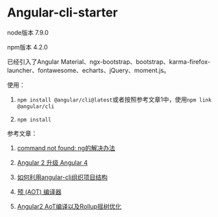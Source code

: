 # Angular-cli-starter

node版本 7.9.0

npm版本 4.2.0

已经引入了Angular Material、ngx-bootstrap、bootstrap、karma-firefox-launcher、fontawesome、echarts、jQuery、moment.js。

使用：
1. `npm install @angular/cli@latest`或者按照参考文章1中，使用`npm link @angular/cli`

2. `npm install`




参考文章：

1. [command not found: ng的解决办法](https://github.com/angular/angular-cli/issues/503)

2. [Angular 2 升级 Angular 4](http://www.jianshu.com/p/75c19d67d7f8)

3. [如何利用angular-cli组织项目结构](https://segmentfault.com/a/1190000008623106)
4. [预 (AOT) 编译器
](https://angular.cn/docs/ts/latest/cookbook/aot-compiler.html)
5. [Angular2 AoT编译以及Rollup摇树优化](http://blog.csdn.net/zsz459520690/article/details/54376162)